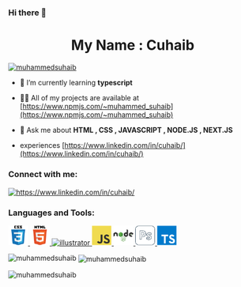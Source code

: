 ### Hi there 👋

<h1 align="center">My Name : Cuhaib</h1>

<p align="left"> <a href="https://github.com/ryo-ma/github-profile-trophy"><img src="https://github-profile-trophy.vercel.app/?username=muhammedsuhaib" alt="muhammedsuhaib" /></a> </p>

- 🌱 I’m currently learning **typescript**

- 👨‍💻 All of my projects are available at [https://www.npmjs.com/~muhammed_suhaib](https://www.npmjs.com/~muhammed_suhaib)

- 💬 Ask me about **HTML , CSS , JAVASCRIPT , NODE.JS , NEXT.JS**

- experiences [https://www.linkedin.com/in/cuhaib/](https://www.linkedin.com/in/cuhaib/)

<h3 align="left">Connect with me:</h3>
<p align="left">
<a href="https://linkedin.com/in/https://www.linkedin.com/in/cuhaib/" target="blank"><img align="center" src="https://raw.githubusercontent.com/rahuldkjain/github-profile-readme-generator/master/src/images/icons/Social/linked-in-alt.svg" alt="https://www.linkedin.com/in/cuhaib/" height="30" width="40" /></a>
</p>

<h3 align="left">Languages and Tools:</h3>
<p align="left"> <a href="https://www.w3schools.com/css/" target="_blank" rel="noreferrer"> <img src="https://raw.githubusercontent.com/devicons/devicon/master/icons/css3/css3-original-wordmark.svg" alt="css3" width="40" height="40"/> </a> <a href="https://www.w3.org/html/" target="_blank" rel="noreferrer"> <img src="https://raw.githubusercontent.com/devicons/devicon/master/icons/html5/html5-original-wordmark.svg" alt="html5" width="40" height="40"/> </a> <a href="https://www.adobe.com/in/products/illustrator.html" target="_blank" rel="noreferrer"> <img src="https://www.vectorlogo.zone/logos/adobe_illustrator/adobe_illustrator-icon.svg" alt="illustrator" width="40" height="40"/> </a> <a href="https://developer.mozilla.org/en-US/docs/Web/JavaScript" target="_blank" rel="noreferrer"> <img src="https://raw.githubusercontent.com/devicons/devicon/master/icons/javascript/javascript-original.svg" alt="javascript" width="40" height="40"/> </a> <a href="https://nodejs.org" target="_blank" rel="noreferrer"> <img src="https://raw.githubusercontent.com/devicons/devicon/master/icons/nodejs/nodejs-original-wordmark.svg" alt="nodejs" width="40" height="40"/> </a> <a href="https://www.photoshop.com/en" target="_blank" rel="noreferrer"> <img src="https://raw.githubusercontent.com/devicons/devicon/master/icons/photoshop/photoshop-line.svg" alt="photoshop" width="40" height="40"/> </a> <a href="https://www.typescriptlang.org/" target="_blank" rel="noreferrer"> <img src="https://raw.githubusercontent.com/devicons/devicon/master/icons/typescript/typescript-original.svg" alt="typescript" width="40" height="40"/> </a> </p>

<p><img align="left" src="https://github-readme-stats.vercel.app/api/top-langs?username=muhammedsuhaib&show_icons=true&locale=en&layout=compact" alt="muhammedsuhaib" /></p>

<p>&nbsp;<img align="center" src="https://github-readme-stats.vercel.app/api?username=muhammedsuhaib&show_icons=true&locale=en" alt="muhammedsuhaib" /></p>

<p><img align="center" src="https://github-readme-streak-stats.herokuapp.com/?user=muhammedsuhaib&" alt="muhammedsuhaib" /></p>
